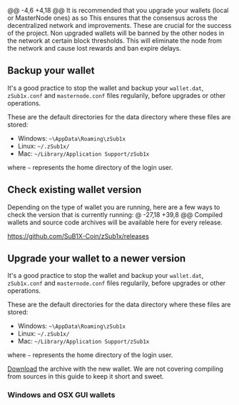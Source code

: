 @@ -4,6 +4,18 @@ It is recommended that you upgrade your wallets (local or MasterNode ones) as so
This ensures that the consensus across the decentralized network and improvements. These are crucial for the success of the project. Non upgraded wallets will be banned by the other nodes in the network at certain block thresholds. This will eliminate the node from the network and cause lost rewards and ban expire delays.


## Backup your wallet

It's a good practice to stop the wallet and backup your `wallet.dat`, `zSub1x.conf` and `masternode.conf` files regularily, before upgrades or other operations.

These are the default directories for the data directory where these files are stored:
 * Windows: `~\AppData\Roaming\zSub1x`
 * Linux: `~/.zSub1x/`
 * Mac: `~/Library/Application Support/zSub1x`

where `~` represents the home directory of the login user.


## Check existing wallet version

Depending on the type of wallet you are running, here are a few ways to check the version that is currently running:
@ -27,18 +39,8 @@ Compiled wallets and source code archives will be available here for every release. 

https://github.com/SuB1X-Coin/zSub1x/releases


## Upgrade your wallet to a newer version

It's a good practice to stop the wallet and backup your `wallet.dat`, `zSub1x.conf` and `masternode.conf` files regularily, before upgrades or other operations.

These are the default directories for the data directory where these files are stored:
 * Windows: `~\AppData\Roaming\zSub1x`
 * Linux: `~/.zSub1x/`
 * Mac: `~/Library/Application Support/zSub1x`

where `~` represents the home directory of the login user.

[Download]() the archive with the new wallet. We are not covering compiling from sources in this guide to keep it short and sweet.

### Windows and OSX GUI wallets
